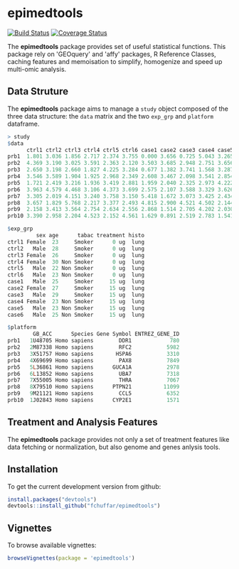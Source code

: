 # epimedtools

[![Build Status](https://api.travis-ci.org/fchuffar/epimedtools.png?branch=master)](https://travis-ci.org/fchuffar/epimedtools)
[![Coverage Status](https://img.shields.io/codecov/c/github/fchuffar/epimedtools/master.svg)](https://codecov.io/github/fchuffar/epimedtools?branch=master)


The __epimedtools__ package provides set of useful statistical functions. This package rely on 'GEOquery' and 'affy' packages, R Reference Classes, caching features and memoisation to simplify, homogenize and speed up multi-omic analysis.

## Data Struture

The __epimedtools__ package aims to manage a `study` object composed of the three data structure: the `data` matrix and the two `exp_grp` and `platform` dataframe.

```R
> study
$data
      ctrl1 ctrl2 ctrl3 ctrl4 ctrl5 ctrl6 case1 case2 case3 case4 case5 case6
prb1  1.801 3.036 1.856 2.717 2.374 3.755 0.000 3.656 0.725 5.043 3.265 3.539
prb2  4.369 3.190 3.025 3.591 2.363 2.120 3.503 3.685 2.948 2.751 3.656 2.525
prb3  2.650 3.198 2.660 1.827 4.225 3.284 0.677 1.382 3.741 1.568 3.287 2.930
prb4  3.546 3.589 1.904 1.925 2.968 2.349 2.608 3.467 2.098 3.541 2.854 1.796
prb5  1.721 2.419 3.216 1.936 3.419 2.881 1.959 2.040 2.325 2.973 4.222 2.918
prb6  3.963 4.579 4.468 3.106 4.373 3.699 2.575 2.107 3.588 3.329 3.626 0.257
prb7  3.305 2.019 4.151 3.240 3.758 3.150 5.418 1.672 3.073 3.425 2.434 0.734
prb8  3.657 1.829 5.768 2.217 3.377 2.493 4.815 2.900 4.521 4.502 2.144 3.973
prb9  2.158 3.413 3.564 2.754 2.634 2.556 2.868 1.514 2.705 4.202 2.030 1.197
prb10 3.390 2.958 2.204 4.523 2.152 4.561 1.629 0.891 2.519 2.783 1.541 2.375

$exp_grp
         sex age      tabac treatment histo
ctrl1 Female  23     Smoker      0 ug  lung
ctrl2   Male  28     Smoker      0 ug  lung
ctrl3 Female  26     Smoker      0 ug  lung
ctrl4 Female  30 Non Smoker      0 ug  lung
ctrl5   Male  22 Non Smoker      0 ug  lung
ctrl6   Male  23 Non Smoker      0 ug  lung
case1   Male  25     Smoker     15 ug  lung
case2 Female  27     Smoker     15 ug  lung
case3   Male  29     Smoker     15 ug  lung
case4 Female  23 Non Smoker     15 ug  lung
case5   Male  23 Non Smoker     15 ug  lung
case6   Male  25 Non Smoker     15 ug  lung

$platform
        GB_ACC      Species Gene Symbol ENTREZ_GENE_ID
prb1   1U48705 Homo sapiens        DDR1            780
prb2   2M87338 Homo sapiens        RFC2           5982
prb3   3X51757 Homo sapiens       HSPA6           3310
prb4   4X69699 Homo sapiens        PAX8           7849
prb5   5L36861 Homo sapiens      GUCA1A           2978
prb6   6L13852 Homo sapiens        UBA7           7318
prb7   7X55005 Homo sapiens        THRA           7067
prb8   8X79510 Homo sapiens      PTPN21          11099
prb9   9M21121 Homo sapiens        CCL5           6352
prb10  1J02843 Homo sapiens      CYP2E1           1571

```

## Treatment and Analysis Features

The __epimedtools__ package provides not only a set of treatment features like data fetching or normalization, but also genome and genes anlysis tools.

## Installation

To get the current development version from github:

```R
install.packages("devtools")
devtools::install_github("fchuffar/epimedtools")
```


## Vignettes

To browse available vignettes:

```R
browseVignettes(package = 'epimedtools')
```

